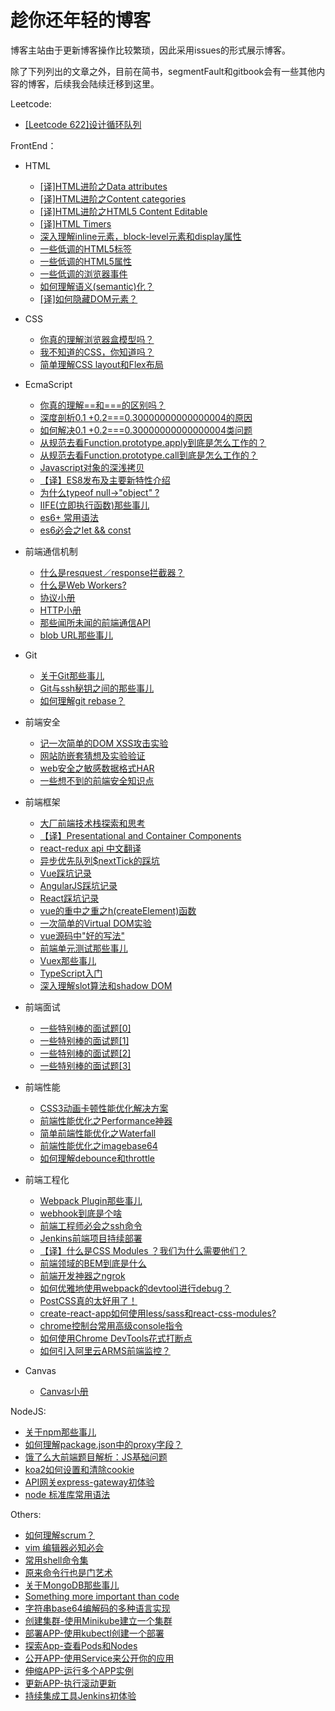 # 趁你还年轻的博客

博客主站由于更新博客操作比较繁琐，因此采用issues的形式展示博客。

除了下列列出的文章之外，目前在简书，segmentFault和gitbook会有一些其他内容的博客，后续我会陆续迁移到这里。

Leetcode:
- [[Leetcode 622]设计循环队列](https://github.com/FrankKai/leetcode-js/blob/master/src/datastructure/queue_circular.js)

FrontEnd：
- HTML
  - [[译]HTML进阶之Data attributes](https://github.com/FrankKai/FrankKai.github.io/issues/72)
  - [[译]HTML进阶之Content categories](https://github.com/FrankKai/FrankKai.github.io/issues/73)
  - [[译]HTML进阶之HTML5 Content Editable](https://github.com/FrankKai/FrankKai.github.io/issues/74)
  - [[译]HTML Timers](https://github.com/FrankKai/FrankKai.github.io/issues/67)
  - [深入理解inline元素，block-level元素和display属性](https://github.com/FrankKai/FrankKai.github.io/issues/75)
  - [一些低调的HTML5标签](https://github.com/FrankKai/FrankKai.github.io/issues/83)
  - [一些低调的HTML5属性](https://github.com/FrankKai/FrankKai.github.io/issues/81)
  - [一些低调的浏览器事件](https://github.com/FrankKai/FrankKai.github.io/issues/96)
  - [如何理解语义(semantic)化？](https://github.com/FrankKai/FrankKai.github.io/issues/126)
  - [[译]如何隐藏DOM元素？](https://github.com/FrankKai/FrankKai.github.io/issues/142)
- CSS
  - [你真的理解浏览器盒模型吗？](https://github.com/FrankKai/FrankKai.github.io/issues/38)
  - [我不知道的CSS，你知道吗？](https://github.com/FrankKai/FrankKai.github.io/issues/6)
  - [简单理解CSS layout和Flex布局](https://github.com/FrankKai/FrankKai.github.io/issues/132)

- EcmaScript
  - [你真的理解==和===的区别吗？](https://github.com/FrankKai/FrankKai.github.io/issues/10)
  - [深度剖析0.1 +0.2===0.30000000000000004的原因](https://github.com/FrankKai/FrankKai.github.io/issues/7)
  - [如何解决0.1 +0.2===0.30000000000000004类问题](https://github.com/FrankKai/FrankKai.github.io/issues/11)
  - [从规范去看Function.prototype.apply到底是怎么工作的？](https://github.com/FrankKai/FrankKai.github.io/issues/1)
  - [从规范去看Function.prototype.call到底是怎么工作的？](https://github.com/FrankKai/FrankKai.github.io/issues/59)
  - [Javascript对象的深浅拷贝](https://github.com/FrankKai/FrankKai.github.io/issues/19)
  - [【译】ES8发布及主要新特性介绍](https://github.com/FrankKai/FrankKai.github.io/issues/14)
  - [为什么typeof null→"object" ?](https://github.com/FrankKai/FrankKai.github.io/issues/34)
  - [IIFE(立即执行函数)那些事儿](https://github.com/FrankKai/FrankKai.github.io/issues/69)
  - [es6+ 常用语法](https://github.com/FrankKai/FrankKai.github.io/issues/76)
  - [es6必会之let && const](https://github.com/FrankKai/FrankKai.github.io/issues/108)

- 前端通信机制
  - [什么是resquest／response拦截器？](https://github.com/FrankKai/FrankKai.github.io/issues/18)
  - [什么是Web Workers?](https://github.com/FrankKai/FrankKai.github.io/issues/17)
  - [协议小册](https://github.com/FrankKai/FrankKai.github.io/issues/82)
  - [HTTP小册](https://github.com/FrankKai/FrankKai.github.io/issues/79)
  - [那些闻所未闻的前端通信API](https://github.com/FrankKai/FrankKai.github.io/issues/87)
  - [blob URL那些事儿](https://github.com/FrankKai/FrankKai.github.io/issues/138)

- Git
  - [关于Git那些事儿](https://github.com/FrankKai/FrankKai.github.io/issues/39)
  - [Git与ssh秘钥之间的那些事儿](https://github.com/FrankKai/FrankKai.github.io/issues/12)
  - [如何理解git rebase？](https://github.com/FrankKai/FrankKai.github.io/issues/112)

- 前端安全
  - [记一次简单的DOM XSS攻击实验](https://github.com/FrankKai/FrankKai.github.io/issues/9)
  - [网站防嵌套猜想及实验验证](https://github.com/FrankKai/FrankKai.github.io/issues/33)
  - [web安全之敏感数据格式HAR](https://github.com/FrankKai/FrankKai.github.io/issues/54)
  - [一些想不到的前端安全知识点](https://github.com/FrankKai/FrankKai.github.io/issues/98)

- 前端框架
  - [大厂前端技术栈探索和思考](https://github.com/FrankKai/FrankKai.github.io/issues/15)
  - [【译】Presentational and Container Components](https://github.com/FrankKai/FrankKai.github.io/issues/13)
  - [react-redux api 中文翻译](https://github.com/FrankKai/FrankKai.github.io/issues/2)
  - [异步优先队列$nextTick的踩坑](https://github.com/FrankKai/FrankKai.github.io/issues/30)
  - [Vue踩坑记录](https://github.com/FrankKai/FrankKai.github.io/issues/31)
  - [AngularJS踩坑记录](https://github.com/FrankKai/FrankKai.github.io/issues/47)
  - [React踩坑记录](https://github.com/FrankKai/FrankKai.github.io/issues/53)
  - [vue的重中之重之h(createElement)函数](https://github.com/FrankKai/FrankKai.github.io/issues/57)
  - [一次简单的Virtual DOM实验](https://github.com/FrankKai/FrankKai.github.io/issues/88)
  - [vue源码中"好的写法"](https://github.com/FrankKai/FrankKai.github.io/issues/86)
  - [前端单元测试那些事儿](https://github.com/FrankKai/FrankKai.github.io/issues/85)
  - [Vuex那些事儿](https://github.com/FrankKai/FrankKai.github.io/issues/106)
  - [TypeScript入门](https://github.com/FrankKai/FrankKai.github.io/issues/105)
  - [深入理解slot算法和shadow DOM](https://github.com/FrankKai/FrankKai.github.io/issues/125)

- 前端面试
  - [一些特别棒的面试题[0]](https://github.com/FrankKai/FrankKai.github.io/issues/3)
  - [一些特别棒的面试题[1]](https://github.com/FrankKai/FrankKai.github.io/issues/5)
  - [一些特别棒的面试题[2]](https://github.com/FrankKai/FrankKai.github.io/issues/66)
  - [一些特别棒的面试题[3]](https://github.com/FrankKai/FrankKai.github.io/issues/141)

- 前端性能
  - [CSS3动画卡顿性能优化解决方案](https://github.com/FrankKai/FrankKai.github.io/issues/8)
  - [前端性能优化之Performance神器](https://github.com/FrankKai/FrankKai.github.io/issues/35)
  - [简单前端性能优化之Waterfall](https://github.com/FrankKai/FrankKai.github.io/issues/36)
  - [前端性能优化之imagebase64](https://github.com/FrankKai/FrankKai.github.io/issues/37)
  - [如何理解debounce和throttle](https://github.com/FrankKai/FrankKai.github.io/issues/133)

- 前端工程化
  - [Webpack Plugin那些事儿](https://github.com/FrankKai/FrankKai.github.io/issues/94)
  - [webhook到底是个啥](https://github.com/FrankKai/FrankKai.github.io/issues/90)
  - [前端工程师必会之ssh命令](https://github.com/FrankKai/FrankKai.github.io/issues/91)
  - [Jenkins前端项目持续部署](https://github.com/FrankKai/FrankKai.github.io/issues/92)
  - [【译】什么是CSS Modules ？我们为什么需要他们？](https://github.com/FrankKai/FrankKai.github.io/issues/45)
  - [前端领域的BEM到底是什么](https://github.com/FrankKai/FrankKai.github.io/issues/46)
  - [前端开发神器之ngrok](https://github.com/FrankKai/FrankKai.github.io/issues/32)
  - [如何优雅地使用webpack的devtool进行debug？](https://github.com/FrankKai/FrankKai.github.io/issues/58)
  - [PostCSS真的太好用了！](https://github.com/FrankKai/FrankKai.github.io/issues/44  )
  - [create-react-app如何使用less/sass和react-css-modules?](https://github.com/FrankKai/FrankKai.github.io/issues/61)
  - [chrome控制台常用高级console指令](https://github.com/FrankKai/FrankKai.github.io/issues/84)
  - [如何使用Chrome DevTools花式打断点](https://github.com/FrankKai/FrankKai.github.io/issues/101)
  - [如何引入阿里云ARMS前端监控？](https://github.com/FrankKai/FrankKai.github.io/issues/102)

- Canvas
  - [Canvas小册](https://github.com/FrankKai/FrankKai.github.io/issues/80)

NodeJS:
- [关于npm那些事儿](https://github.com/FrankKai/FrankKai.github.io/issues/41)
- [如何理解package.json中的proxy字段？](https://github.com/FrankKai/FrankKai.github.io/issues/60)
- [饿了么大前端题目解析：JS基础问题](https://github.com/FrankKai/FrankKai.github.io/issues/40)
- [koa2如何设置和清除cookie](https://github.com/FrankKai/FrankKai.github.io/issues/29)
- [API网关express-gateway初体验](https://github.com/FrankKai/FrankKai.github.io/issues/20)
- [node 标准库常用语法](https://github.com/FrankKai/FrankKai.github.io/issues/77)

Others:
  - [如何理解scrum？](https://github.com/FrankKai/FrankKai.github.io/issues/120)
  - [vim 编辑器必知必会](https://github.com/FrankKai/FrankKai.github.io/issues/117)
  - [常用shell命令集](https://github.com/FrankKai/FrankKai.github.io/issues/42)
  - [原来命令行也是门艺术](https://github.com/FrankKai/FrankKai.github.io/issues/27)
  - [关于MongoDB那些事儿](https://github.com/FrankKai/FrankKai.github.io/issues/43)
  - [Something more important than code](https://github.com/FrankKai/FrankKai.github.io/issues/16)
  - [字符串base64编解码的多种语言实现](https://github.com/FrankKai/FrankKai.github.io/issues/4)
  - [创建集群-使用Minikube建立一个集群](https://github.com/FrankKai/FrankKai.github.io/issues/21)
  - [部署APP-使用kubectl创建一个部署](https://github.com/FrankKai/FrankKai.github.io/issues/22)
  - [探索App-查看Pods和Nodes](https://github.com/FrankKai/FrankKai.github.io/issues/23)
  - [公开APP-使用Service来公开你的应用](https://github.com/FrankKai/FrankKai.github.io/issues/24)
  - [伸缩APP-运行多个APP实例](https://github.com/FrankKai/FrankKai.github.io/issues/25)
  - [更新APP-执行滚动更新](https://github.com/FrankKai/FrankKai.github.io/issues/26)
  - [持续集成工具Jenkins初体验](https://github.com/FrankKai/FrankKai.github.io/issues/28)
